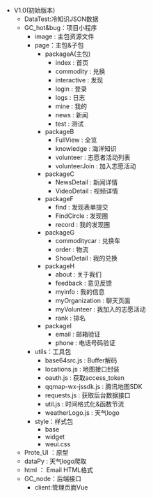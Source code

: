  - V1.0(初始版本)
	 - DataTest:冷知识JSON数据
 	 -  GC_hot&bug：项目小程序
		 - image : 主包资源文件
		 - page：主包&子包
		 	 - packageA(主包)
		 	 	 - index : 首页
		 	 	 - commodity : 兑换
		 	 	 - interactive : 发现
		 	 	 - login : 登录
		 	 	 - logs : 日志
		 	 	 - mine : 我的
		 	 	 - news : 新闻
		 	 	 - test : 测试
		 	 - packageB
			 	 - FullView : 全览
			 	 - knowledge : 海洋知识
			 	 - volunteer : 志愿者活动列表
			 	 - volunteerJoin : 加入志愿活动
		 	 - packageC
			 	 - NewsDetail : 新闻详情
			 	 - VideoDetail : 视频详情
		 	 - packageF
			 	 - find : 发现表单提交
			 	 - FindCircle : 发现圈
			 	 - record : 我的发现圈
		 	 - packageG
			 	 - commoditycar : 兑换车
			 	 - order : 物流
			 	 - ShowDetail : 我的兑换
		 	 - packageH
			 	 - about : 关于我们
			 	 - feedback : 意见反馈
			 	 - myinfo : 我的信息
			 	 - myOrganization : 聊天页面
			 	 - myVolunteer : 我加入的志愿活动
			 	 - rank : 排名
		 	 - packageI
			 	 - email : 邮箱验证
			 	 - phone : 电话号码验证
		 - utils：工具包
			 - base64src.js : Buffer解码
			 - locations.js : 地图接口封装
			 - oauth.js : 获取access_token
			 - qqmap-wx-jssdk.js : 腾讯地图SDK
			 - requests.js : 获取后台数据接口
			 - util.js : 时间格式化&函数节流
			 - weatherLogo.js : 天气logo
		 - style：样式包
			 - base
			 - widget
			 - weui.css
 	 -  Prote_UI ：原型
 	 -  dataPy  : 天气logo爬取
 	 -  html ： Email HTML格式
 	 -  GC_node：后端接口
		 - client:管理页面Vue 
	